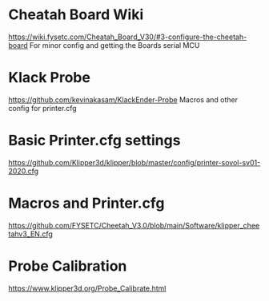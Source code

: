 # Cheatah Board Wiki
https://wiki.fysetc.com/Cheatah_Board_V30/#3-configure-the-cheetah-board
For minor config and getting the Boards serial MCU

# Klack Probe
https://github.com/kevinakasam/KlackEnder-Probe
Macros and other config for printer.cfg

# Basic Printer.cfg settings
https://github.com/Klipper3d/klipper/blob/master/config/printer-sovol-sv01-2020.cfg

# Macros and Printer.cfg
https://github.com/FYSETC/Cheetah_V3.0/blob/main/Software/klipper_cheetahv3_EN.cfg

# Probe Calibration
https://www.klipper3d.org/Probe_Calibrate.html
